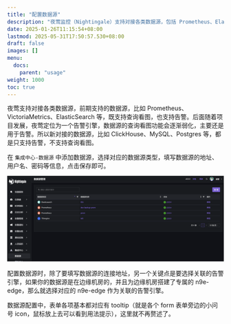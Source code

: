 ```yaml
---
title: "配置数据源"
description: "夜莺监控（Nightingale）支持对接各类数据源，包括 Prometheus、ElasticSearch 和 Grafana Loki 等。通过配置数据源，夜莺可以查询展示这些数据源中的监控数据，也可以对这些数据源中的数据进行告警。"
date: 2025-01-26T11:15:54+08:00
lastmod: 2025-05-31T17:50:57.530+08:00
draft: false
images: []
menu:
  docs:
    parent: "usage"
weight: 1000
toc: true
---
```


夜莺支持对接各类数据源，前期支持的数据源，比如 Prometheus、VictoriaMetrics、ElasticSearch 等，既支持查询看图，也支持告警。后面随着项目发展，夜莺定位为一个告警引擎，数据源的查询看图功能会逐渐弱化，主要还是用于告警。所以新对接的数据源，比如 ClickHouse、MySQL、Postgres 等，都是只支持告警，不支持查询看图。

在 `集成中心-数据源` 中添加数据源，选择对应的数据源类型，填写数据源的地址、用户名、密码等信息，点击保存即可。

<img src="/img/usage/datasource/list_zh.png" alt="数据源"/>

配置数据源时，除了要填写数据源的连接地址，另一个关键点是要选择关联的告警引擎，如果你的数据源是在边缘机房的，并且为边缘机房搭建了专属的 n9e-edge，那么就选择对应的 n9e-edge 作为关联的告警引擎。

数据源配置中，表单各项基本都对应有 tooltip（就是各个 form 表单旁边的小问号 icon，鼠标放上去可以看到用法提示），这里就不再赘述了。

